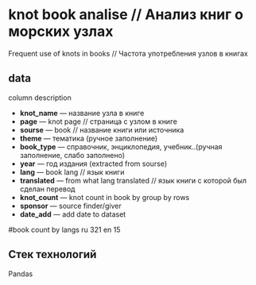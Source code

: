 # knot book analise // Анализ книг о морских узлах
Frequent use of knots in books // Частота употребления узлов в книгах
## data
column description
- **knot_name** — название узла в книге
- **page** — knot page // страница с узлом в книге
- **sourse** — book // название книги или источника
- **theme** — тематика (ручное заполнение)
- **book_type** — справочник, энциклопедия, учебник..(ручная заполнение, слабо заполнено)
- **year** — год издания (extracted from sourse)
- **lang** — book lang // язык книги
- **translated** — from what lang translated // язык книги с которой был сделан перевод
- **knot_count** — knot count in book by group by rows
- **sponsor** — source finder/giver
- **date_add** — add date to dataset

#book count by langs
ru       321
en        15

## Стек технологий
Pandas